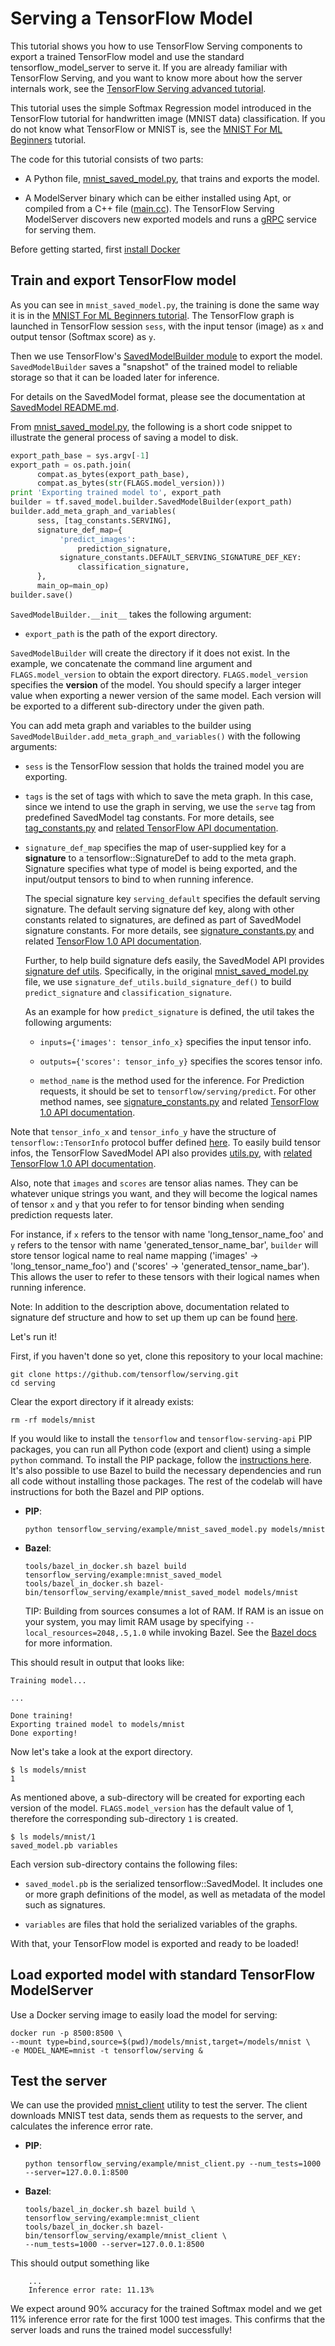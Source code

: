 # Serving a TensorFlow Model

This tutorial shows you how to use TensorFlow Serving components to export a
trained TensorFlow model and use the standard tensorflow_model_server to serve
it. If you are already familiar with TensorFlow Serving, and you want to know
more about how the server internals work, see the
[TensorFlow Serving advanced tutorial](serving_advanced.md).

This tutorial uses the simple Softmax Regression model introduced in the
TensorFlow tutorial for handwritten image (MNIST data) classification. If you
do not know what TensorFlow or MNIST is, see the
[MNIST For ML Beginners](http://www.tensorflow.org/tutorials/mnist/beginners/index.html#mnist-for-ml-beginners)
tutorial.

The code for this tutorial consists of two parts:

*   A Python file,
    [mnist_saved_model.py](https://github.com/tensorflow/serving/tree/master/tensorflow_serving/example/mnist_saved_model.py),
    that trains and exports the model.

*   A ModelServer binary which can be either installed using Apt, or compiled
    from a C++ file
    ([main.cc](https://github.com/tensorflow/serving/tree/master/tensorflow_serving/model_servers/main.cc)).
    The TensorFlow Serving ModelServer discovers new exported models and runs a
    [gRPC](http://www.grpc.io) service for serving them.

Before getting started, first [install Docker](docker.md#installing-docker)

## Train and export TensorFlow model

As you can see in `mnist_saved_model.py`, the training is done the same way it
is in the
[MNIST For ML Beginners tutorial](https://www.tensorflow.org/get_started/mnist/beginners).
The TensorFlow graph is launched in TensorFlow session `sess`, with the input
tensor (image) as `x` and output tensor (Softmax score) as `y`.

Then we use TensorFlow's [SavedModelBuilder module](https://github.com/tensorflow/tensorflow/blob/master/tensorflow/python/saved_model/builder.py)
to export the model. `SavedModelBuilder` saves a "snapshot" of the trained model
to reliable storage so that it can be loaded later for inference.

For details on the SavedModel format, please see the documentation at
[SavedModel README.md](https://github.com/tensorflow/tensorflow/blob/master/tensorflow/python/saved_model/README.md).

From [mnist_saved_model.py](https://github.com/tensorflow/serving/tree/master/tensorflow_serving/example/mnist_saved_model.py),
the following is a short code snippet to illustrate the general process of
saving a model to disk.

```python
export_path_base = sys.argv[-1]
export_path = os.path.join(
      compat.as_bytes(export_path_base),
      compat.as_bytes(str(FLAGS.model_version)))
print 'Exporting trained model to', export_path
builder = tf.saved_model.builder.SavedModelBuilder(export_path)
builder.add_meta_graph_and_variables(
      sess, [tag_constants.SERVING],
      signature_def_map={
           'predict_images':
               prediction_signature,
           signature_constants.DEFAULT_SERVING_SIGNATURE_DEF_KEY:
               classification_signature,
      },
      main_op=main_op)
builder.save()
```

`SavedModelBuilder.__init__` takes the following argument:

* `export_path` is the path of the export directory.

`SavedModelBuilder` will create the directory if it does not exist. In the
example, we concatenate the command line argument and `FLAGS.model_version` to
obtain the export directory. `FLAGS.model_version` specifies the **version** of
the model. You should specify a larger integer value when exporting a newer
version of the same model. Each version will be exported to a different
sub-directory under the given path.

You can add meta graph and variables to the builder using
`SavedModelBuilder.add_meta_graph_and_variables()` with the following arguments:

*   `sess` is the TensorFlow session that holds the trained model you are
    exporting.

*   `tags` is the set of tags with which to save the meta graph. In this case,
    since we intend to use the graph in serving, we use the `serve` tag from
    predefined SavedModel tag constants. For more details, see
    [tag_constants.py](https://github.com/tensorflow/tensorflow/blob/master/tensorflow/python/saved_model/tag_constants.py)
    and
    [related TensorFlow API documentation](https://www.tensorflow.org/api_docs/python/tf/saved_model/tag_constants).

*   `signature_def_map` specifies the map of user-supplied key for a
    **signature** to a tensorflow::SignatureDef to add to the meta graph.
    Signature specifies what type of model is being exported, and the
    input/output tensors to bind to when running inference.

    The special signature key `serving_default` specifies the default serving
    signature. The default serving signature def key, along with other constants
    related to signatures, are defined as part of SavedModel signature
    constants. For more details, see
    [signature_constants.py](https://github.com/tensorflow/tensorflow/blob/master/tensorflow/python/saved_model/signature_constants.py)
    and related
    [TensorFlow 1.0 API documentation](https://www.tensorflow.org/api_docs/python/tf/saved_model/signature_constants).

    Further, to help build signature defs easily, the SavedModel API provides
    [signature def utils](https://www.tensorflow.org/api_docs/python/tf/saved_model/signature_def_utils).
    Specifically, in the original
    [mnist_saved_model.py](https://github.com/tensorflow/serving/tree/master/tensorflow_serving/example/mnist_saved_model.py)
    file, we use `signature_def_utils.build_signature_def()` to build
    `predict_signature` and `classification_signature`.

    As an example for how `predict_signature` is defined, the util takes the
    following arguments:

    *   `inputs={'images': tensor_info_x}` specifies the input tensor info.

    *   `outputs={'scores': tensor_info_y}` specifies the scores tensor info.

    *   `method_name` is the method used for the inference. For Prediction
        requests, it should be set to `tensorflow/serving/predict`. For other
        method names, see
        [signature_constants.py](https://github.com/tensorflow/tensorflow/blob/master/tensorflow/python/saved_model/signature_constants.py)
        and related
        [TensorFlow 1.0 API documentation](https://www.tensorflow.org/api_docs/python/tf/saved_model/signature_constants).

Note that `tensor_info_x` and `tensor_info_y` have the structure of
`tensorflow::TensorInfo` protocol buffer defined [here](https://github.com/tensorflow/tensorflow/blob/master/tensorflow/core/protobuf/meta_graph.proto).
To easily build tensor infos, the TensorFlow SavedModel API also provides
[utils.py](https://github.com/tensorflow/tensorflow/blob/master/tensorflow/python/saved_model/utils.py),
with [related TensorFlow 1.0 API documentation](https://www.tensorflow.org/api_docs/python/tf/saved_model/utils).

Also, note that `images` and `scores` are tensor alias names. They can be
whatever unique strings you want, and they will become the logical names
of tensor `x` and `y` that you refer to for tensor binding when sending
prediction requests later.

For instance, if `x` refers to the tensor with name 'long_tensor_name_foo' and
`y` refers to the tensor with name 'generated_tensor_name_bar', `builder` will
store tensor logical name to real name mapping ('images' ->
'long_tensor_name_foo') and ('scores' -> 'generated_tensor_name_bar').  This
allows the user to refer to these tensors with their logical names when
running inference.

Note: In addition to the description above, documentation related to signature
def structure and how to set up them up can be found [here](signature_defs.md).

Let's run it!

First, if you haven't done so yet, clone this repository to your local machine:

```shell
git clone https://github.com/tensorflow/serving.git
cd serving
```

Clear the export directory if it already exists:

```shell
rm -rf models/mnist
```

If you would like to install the `tensorflow` and `tensorflow-serving-api` PIP
packages, you can run all Python code (export and client) using a simple
`python` command. To install the PIP package, follow the
[instructions here](setup.md#tensorflow-serving-python-api-pip-package). It's
also possible to use Bazel to build the necessary dependencies and run all code
without installing those packages. The rest of the codelab will have
instructions for both the Bazel and PIP options.

*   **PIP**:

    ```shell
    python tensorflow_serving/example/mnist_saved_model.py models/mnist
    ```

*   **Bazel**:

    ```shell
    tools/bazel_in_docker.sh bazel build tensorflow_serving/example:mnist_saved_model
    tools/bazel_in_docker.sh bazel-bin/tensorflow_serving/example/mnist_saved_model models/mnist
    ```

    TIP: Building from sources consumes a lot of RAM. If RAM is an issue on your
    system, you may limit RAM usage by specifying
    `--local_resources=2048,.5,1.0` while invoking Bazel. See the
    [Bazel docs](https://docs.bazel.build/versions/master/user-manual.html#flag--local_resources)
    for more information.

This should result in output that looks like:

```console
Training model...

...

Done training!
Exporting trained model to models/mnist
Done exporting!
```

Now let's take a look at the export directory.

```console
$ ls models/mnist
1
```

As mentioned above, a sub-directory will be created for exporting each version
of the model. `FLAGS.model_version` has the default value of 1, therefore
the corresponding sub-directory `1` is created.

```console
$ ls models/mnist/1
saved_model.pb variables
```

Each version sub-directory contains the following files:

  * `saved_model.pb` is the serialized tensorflow::SavedModel. It includes
  one or more graph definitions of the model, as well as metadata of the
  model such as signatures.

  * `variables` are files that hold the serialized variables of the graphs.

With that, your TensorFlow model is exported and ready to be loaded!

## Load exported model with standard TensorFlow ModelServer

Use a Docker serving image to easily load the model for serving:

```shell
docker run -p 8500:8500 \
--mount type=bind,source=$(pwd)/models/mnist,target=/models/mnist \
-e MODEL_NAME=mnist -t tensorflow/serving &
```

## Test the server

We can use the provided
[mnist_client](https://github.com/tensorflow/serving/tree/master/tensorflow_serving/example/mnist_client.py)
utility to test the server. The client downloads MNIST test data, sends them as
requests to the server, and calculates the inference error rate.

*   **PIP**:

    ```shell
    python tensorflow_serving/example/mnist_client.py --num_tests=1000 --server=127.0.0.1:8500
    ```

*   **Bazel**:

    ```shell
    tools/bazel_in_docker.sh bazel build \
    tensorflow_serving/example:mnist_client
    tools/bazel_in_docker.sh bazel-bin/tensorflow_serving/example/mnist_client \
    --num_tests=1000 --server=127.0.0.1:8500
    ```

This should output something like

```console
    ...
    Inference error rate: 11.13%
```

We expect around 90% accuracy for the trained Softmax model and we get 11%
inference error rate for the first 1000 test images. This confirms that the
server loads and runs the trained model successfully!
